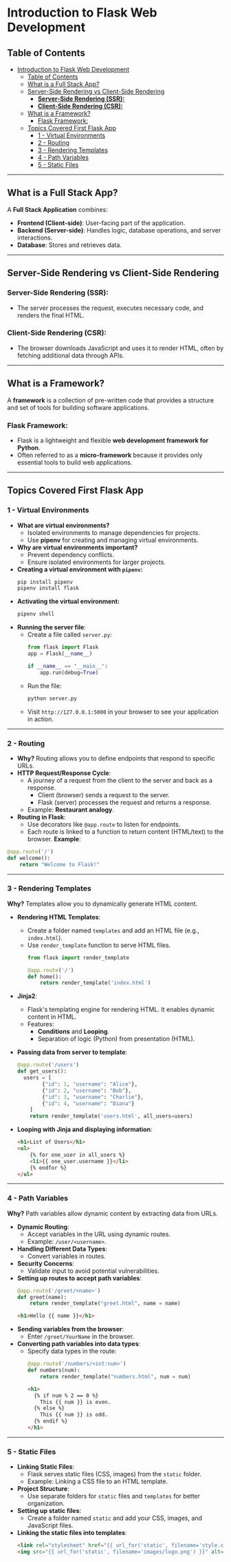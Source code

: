 # Introduction to Flask Web Development

## Table of Contents
- [Introduction to Flask Web Development](#introduction-to-flask-web-development)
  - [Table of Contents](#table-of-contents)
  - [What is a Full Stack App?](#what-is-a-full-stack-app)
  - [Server-Side Rendering vs Client-Side Rendering](#server-side-rendering-vs-client-side-rendering)
    - [**Server-Side Rendering (SSR):**](#server-side-rendering-ssr)
    - [**Client-Side Rendering (CSR):**](#client-side-rendering-csr)
  - [What is a Framework?](#what-is-a-framework)
    - [Flask Framework:](#flask-framework)
  - [Topics Covered First Flask App](#topics-covered-first-flask-app)
    - [1 - Virtual Environments](#1---virtual-environments)
    - [2 - Routing](#2---routing)
    - [3 - Rendering Templates](#3---rendering-templates)
    - [4 - Path Variables](#4---path-variables)
    - [5 - Static Files](#5---static-files)

---

## What is a Full Stack App?

A **Full Stack Application** combines:
- **Frontend (Client-side)**: User-facing part of the application.
- **Backend (Server-side)**: Handles logic, database operations, and server interactions.
- **Database**: Stores and retrieves data.

---

## Server-Side Rendering vs Client-Side Rendering

### **Server-Side Rendering (SSR):**
- The server processes the request, executes necessary code, and renders the final HTML.

### **Client-Side Rendering (CSR):**
- The browser downloads JavaScript and uses it to render HTML, often by fetching additional data through APIs.

---

## What is a Framework?

A **framework** is a collection of pre-written code that provides a structure and set of tools for building software applications.

### Flask Framework:
- Flask is a lightweight and flexible **web development framework for Python**.
- Often referred to as a **micro-framework** because it provides only essential tools to build web applications.

---

## Topics Covered First Flask App

### 1 - Virtual Environments
- **What are virtual environments?**
  - Isolated environments to manage dependencies for projects.
  - Use **pipenv** for creating and managing virtual environments.
- **Why are virtual environments important?**
  - Prevent dependency conflicts.
  - Ensure isolated environments for larger projects.
- **Creating a virtual environment with `pipenv`:**
  ```bash
  pip install pipenv
  pipenv install flask
  ```
- **Activating the virtual environment:**
  ```bash
  pipenv shell
  ```
- **Running the server file**:
  - Create a file called `server.py`:
    ```python
    from flask import Flask
    app = Flask(__name__)

    if __name__ == "__main__":
        app.run(debug=True)
    ```
  - Run the file:
    ```bash
    python server.py
    ```
  - Visit `http://127.0.0.1:5000` in your browser to see your application in action.
---

### 2 - Routing
- **Why?** Routing allows you to define endpoints that respond to specific URLs.
- **HTTP Request/Response Cycle**:
  - A journey of a request from the client to the server and back as a response.
    - Client (browser) sends a request to the server.
    - Flask (server) processes the request and returns a response.
  - Example: **Restaurant analogy**.
- **Routing in Flask**:
  - Use decorators like `@app.route` to listen for endpoints.
  - Each route is linked to a function to return content (HTML/text) to the browser.
**Example**:
```python
@app.route('/')
def welcome():
    return "Welcome to Flask!"
```
---

### 3 - Rendering Templates

**Why?** Templates allow you to dynamically generate HTML content.

- **Rendering HTML Templates**:
  - Create a folder named `templates` and add an HTML file (e.g., `index.html`).
  - Use `render_template` function to serve HTML files.
    ```python
    from flask import render_template

    @app.route('/')
    def home():
        return render_template('index.html')
    ```

- **Jinja2**:
  - Flask's templating engine for rendering HTML. It enables dynamic content in HTML.
  - Features:
    - **Conditions** and **Looping**.
    - Separation of logic (Python) from presentation (HTML).
- **Passing data from server to template**:
  ```python
  @app.route('/users')
  def get_users():
    users = [
          {"id": 1, "username": "Alice"},
          {"id": 2, "username": "Bob"},
          {"id": 3, "username": "Charlie"},
          {"id": 4, "username": "Diana"}
      ]
      return render_template('users.html', all_users=users)
  ```
- **Looping with Jinja and displaying information**:
  ```html
  <h1>List of Users</h1>
  <ul>
      {% for one_user in all_users %}
      <li>{{ one_user.username }}</li>
      {% endfor %}
  </ul>
  ```
---

### 4 - Path Variables

**Why?** Path variables allow dynamic content by extracting data from URLs.

- **Dynamic Routing**:
  - Accept variables in the URL using dynamic routes.
  - Example: `/user/<username>`.
- **Handling Different Data Types**:
  - Convert variables in routes.
- **Security Concerns**:
  - Validate input to avoid potential vulnerabilities.
- **Setting up routes to accept path variables**:
  ```python
  @app.route('/greet/<name>')
  def greet(name):
      return render_template("greet.html", name = name)
  ```
  ```html
  <h1>Hello {{ name }}</h1>
  ```
- **Sending variables from the browser**:
  - Enter `/greet/YourName` in the browser.
- **Converting path variables into data types**:
  - Specify data types in the route:
    ```python
    @app.route('/numbers/<int:num>')
    def numbers(num):
        return render_template("numbers.html", num = num)
    ```
    ```html
    <h1>
      {% if num % 2 == 0 %}
        This {{ num }} is even.
      {% else %}
        This {{ num }} is odd.
      {% endif %}
    </h1>
    ```
---

### 5 - Static Files

- **Linking Static Files**:
  - Flask serves static files (CSS, images) from the `static` folder.
  - Example: Linking a CSS file to an HTML template.
- **Project Structure**:
  - Use separate folders for `static` files and `templates` for better organization.
- **Setting up static files**:
  - Create a folder named `static` and add your CSS, images, and JavaScript files.
- **Linking the static files into templates**:
  ```html
  <link rel="stylesheet" href="{{ url_for('static', filename='style.css') }}">
  <img src="{{ url_for('static', filename='images/logo.png') }}" alt="Logo">
  ```
